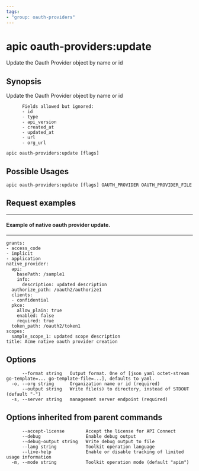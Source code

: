 ```yaml
---
tags:
- "group: oauth-providers"
---
```

# apic oauth-providers:update

Update the Oauth Provider object by name or id

## Synopsis

Update the Oauth Provider object by name or id
          
          Fields allowed but ignored:
          - id
          - type
          - api_version
          - created_at
          - updated_at
          - url
          - org_url

```
apic oauth-providers:update [flags]
```

## Possible Usages

```
apic oauth-providers:update [flags] OAUTH_PROVIDER OAUTH_PROVIDER_FILE
```

## Request examples

---------------------------------------------
#### Example of native oauth provider update.
---------------------------------------------

```
grants:
- access_code
- implicit
- application
native_provider:
  api:
    basePath: /sample1
    info:
      description: updated description
  authorize_path: /oauth2/authorize1
  clients:
  - confidential
  pkce:
    allow_plain: true
    enabled: false
    required: true
  token_path: /oauth2/token1
scopes:
  sample_scope_1: updated scope description
title: Acme native oauth provider creation
```

## Options

```
      --format string   Output format. One of [json yaml octet-stream go-template=... go-template-file=...], defaults to yaml.
  -o, --org string      Organization name or id (required)
      --output string   Write file(s) to directory, instead of STDOUT (default "-")
  -s, --server string   management server endpoint (required)
```

## Options inherited from parent commands

```
      --accept-license        Accept the license for API Connect
      --debug                 Enable debug output
      --debug-output string   Write debug output to file
      --lang string           Toolkit operation language
      --live-help             Enable or disable tracking of limited usage information
  -m, --mode string           Toolkit operation mode (default "apim")
```
